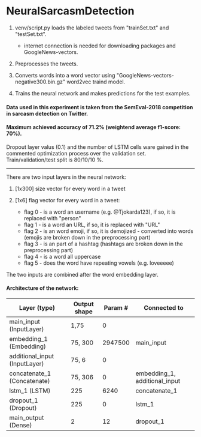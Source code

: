 # NeuralSarcasmDetection

1. venv/script.py loads the labeled tweets from "trainSet.txt" and "testSet.txt".

   * internet connection is needed for downloading packages and GoogleNews-vectors.

2. Preprocesses the tweets.

3. Converts words into a word vector using "GoogleNews-vectors-negative300.bin.gz" word2vec traind model.

4. Trains the neural network and makes predictions for the test examples.


#### Data used in this experiment is taken from the SemEval-2018 competition in sarcasm detection on Twitter.

#### Maximum achieved accuracy of 71.2% (weightend average f1-score: 70%).


Dropout layer valus (0.1) and the number of LSTM cells ware gained in the commented optimization process over the validation set.
Train/validation/test split is 80/10/10 %.
__________________________________________________________________________________________________

There are two input layers in the neural network:

1. [1x300] size vector for every word in a tweet

2. [1x6] flag vector for every word in a tweet:
    * flag 0 - is a word an username (e.g. @Tjokarda123), if so, it is replaced with "person"
    * flag 1 - is a word an URL, if so, it is replaced with "URL"
    * flag 2 - is an word emoji, if so, it is demojized - converted into words (emojis are broken down in the preprocessing part)
    * flag 3 - is an part of a hashtag (hashtags are broken down in the preprocessing part)
    * flag 4 - is a word all uppercase
    * flag 5 - does the word have repeating vowels (e.g. loveeeee)
    
    
 The two inputs are combined after the word embedding layer.
    





#### Architecture of the network:




Layer (type)  |     Output shape     |  Param #      | Connected to  
------------- | ------------- | --------------|------------
main_input (InputLayer)  | 1,75  |       0        |
embedding_1 (Embedding)  | 75, 300  |      2947500         |main_input 
additional_input (InputLayer)  | 75, 6  |      0         |
concatenate_1 (Concatenate)  | 75, 306  |     0          |embedding_1, additional_input
lstm_1 (LSTM) | 225 | 6240|concatenate_1
dropout_1 (Dropout)   | 225 |0| lstm_1
main_output (Dense)| 2 |  12 |dropout_1


